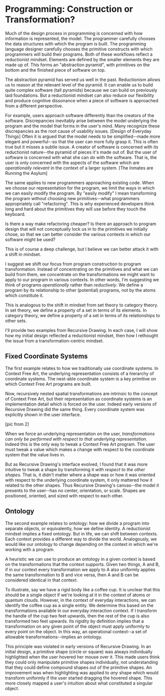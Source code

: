 # Programming: Construction or Transformation?

Much of the design process in programming is concerned with how information is represented, the model. The programmer carefully chooses the data structures with which the program is built. The programming language designer carefully chooses the primitive constructs with which programmers will build their programs. Both of these workflows reflect a reductionist mindset. Elements are defined by the smaller elements they are made up of. This forms an "abstraction pyramid", with primitives on the bottom and the finished piece of software on top.

The abstraction pyramid has served us well in the past. Reductionism allows us to reason at the relevant level of the pyramid. It can enable us to build quite complex software (tall pyramids) because we can build on previously laid foundations. But a reductionist mindset can also reduce our flexibility and produce cognitive dissonance when a piece of software is approached from a different perspective.

For example, users approach software differently than the creators of the software. Discrepancies inevitably arise between the model underlying the program and the model that forms in the user's mind. Many recognize these discrepancies as the root cause of usability issues. [Design of Everyday Things] Often it is argued that the model needs to be simplified--made more elegant and powerful--so that the user can more fully grasp it. This is often true but it misses a subtle issue. A creator of software is concerned with its reductionist nature--the pyramid of pieces it's made out of. But the user of software is concerned with what she can *do* with the software. That is, the user is only concerned with the aspects of the software which are *operationally relevant* in the context of a larger system. [The Inmates are Running the Asylum]

The same applies to new programmers approaching existing code. When we choose our representation for the program, we limit the ways in which we can easily modify the program. By "easily modify" I mean transforming the program without choosing new primitives--what programmers appropriately call "refactoring". This is why experienced developers think long and hard about the primitives they will use before they touch the keyboard.

Is there a way make refactoring cheaper? Is there an approach to program design that will not conceptually lock us in to the primitives we initially chose, so that we can better consider the various contexts in which our software might be used?

This is of course a deep challenge, but I believe we can better attack it with a shift in mindset.

I suggest we shift our focus from program construction to program transformation. Instead of concentrating on the primitives and what we can build from them, we concentrate on the transformations we might want to apply to our program in various contexts. In other words, I'm suggesting we think of programs *operationally* rather than *reductively*. We define a program by its relationship to other (potential) programs, not by the atoms which constitute it.

This is analogous to the shift in mindset from set theory to category theory. In set theory, we define a property of a set in terms of its elements. In category theory, we define a property of a set in terms of its relationships to other sets.

I'll provide two examples from Recursive Drawing. In each case, I will show how my initial design reflected a reductionist mindset, then how I rethought the issue from a transformation-centric mindset.

## Fixed Coordinate Systems

The first example relates to how we traditionally use coordinate systems. In Context Free Art, the underlying representation consists of a hierarchy of coordinate systems. The nest-able coordinate system is a key primitive on which Context Free Art programs are built.

Now, recursively nested spatial transformations are intrinsic to the concept of Context Free Art, but their representation as coordinate systems is an implementation detail which is forced on the user. Indeed early versions of Recursive Drawing did the same thing. Every coordinate system was explicitly shown in the user interface.

[pic from 2]

When we force an underlying representation on the user, *transformations can only be performed with respect to that underlying representation*. Indeed this is the only way to tweak a Context Free Art program. The user must tweak a value which makes a change with respect to the coordinate system that the value lives in.

But as Recursive Drawing's interface evolved, I found that it was more intuitive to tweak a shape by transforming it *with respect to the other shapes*. That is, it didn't matter where a shape was or how it was oriented with respect to the underlying coordinate system, it only mattered how it related to the other shapes. Thus Recursive Drawing's canvas--the model it presents to the user--has no center, orientation, or scale. Shapes are positioned, oriented, and sized with respect to each other.

## Ontology

The second example relates to ontology: how we divide a program into separate objects, or equivalently, how we define identity. A reductionist mindset implies a fixed ontology. But in life, we can shift between contexts. Each context provides a different way to divide the world. Analogously, we would like our ontology to change depending on the context in which we're working with a program.

A heuristic we can use to produce an ontology in a given context is based on the transformations that the context supports. Given two things, A and B, if in our context every transformation we apply to A also uniformly applies the same transformation to B and vice versa, then A and B can be considered identical in that context.

To illustrate, say we have a rigid body like a coffee cup. It is unclear that this should be a single object if we're looking at it in the context of atoms or quantum clouds. However, in the context of everyday interactions, we can identify the coffee cup as a single entity. We determine this based on the transformations available in our everyday interaction context. If I transform the handle of the cup two feet upwards, then the rest of the cup is also transformed two feet upwards. Its rigidity by definition implies that a transformation on any given point of the object must apply uniformly to every point on the object. In this way, an operational context--a set of allowable transformations--implies an ontology.

This principle was violated in early versions of Recursive Drawing. In an initial design, a primitive shape (circle or square) was always individually highlighted when the user hovered her mouse over it. This made users think they could only manipulate primitive shapes individually, not understanding that they could define compound shapes out of the primitive shapes. An improvement was when highlighting was applied to *any* shape which would transform uniformly if the user started dragging the hovered shape. This more closely mapped a user's intuition about what constituted a singular object.
